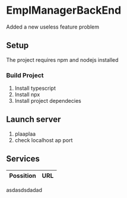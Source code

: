 # EmplManagerBackEnd

Added a new useless feature
problem

## Setup

The project requires npm and nodejs installed

### Build Project

1. Install typescript
2. Install npx
3. Install project dependecies

## Launch server

1. plaaplaa
2. check localhost ap port

## Services

| Possition | URL |
|-----------|-----|
asdasdsdadad
